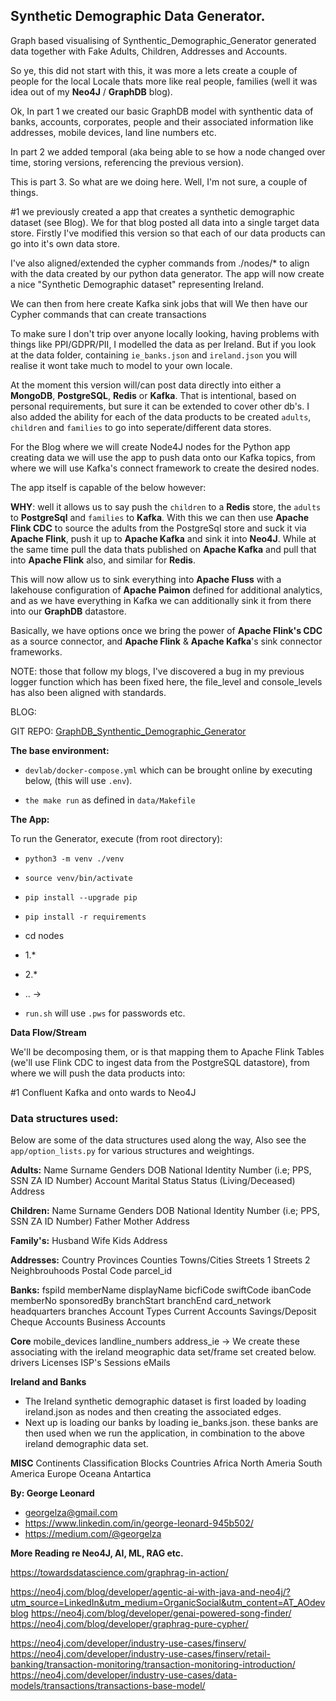 ## Synthetic Demographic Data Generator.

Graph based visualising of Synthentic_Demographic_Generator generated data together with Fake Adults, Children, Addresses and Accounts.


So ye, this did not start with this, it was more a lets create a couple of people for the local Locale thats more like real people, families (well it was idea out of my **Neo4J** / **GraphDB** blog).

Ok, In part 1 we created our basic GraphDB model with synthentic data of banks, accounts, corporates, people and their associated information like addresses, mobile devices, land line numbers etc.

In part 2 we added temporal (aka being able to se how a node changed over time, storing versions, referencing the previous version).

This is part 3. So what are we doing here. Well, I'm not sure, a couple of things. 

#1 we previously created a app that creates a synthetic demographic dataset (see Blog). We for that blog posted all data into a single target data store. Firstly I've modified this version so that each of our data products can go into it's own data store.

I've also aligned/extended the cypher commands from ./nodes/* to align with the data created by our python data generator. The app will now create a nice "Synthetic Demographic dataset" representing Ireland.

We can then from here create Kafka sink jobs that will 
We then have our Cypher commands that can create transactions 

To make sure I don't trip over anyone locally looking, having problems with things like PPI/GDPR/PII, I modelled the data as per Ireland. But if you look at the data folder, containing `ie_banks.json` and `ireland.json` you will realise it wont take much to model to your own locale.

At the moment this version will/can post data directly into either a **MongoDB**, **PostgreSQL**, **Redis** or **Kafka**. That is intentional, based on personal requirements, but sure it can be extended to cover other db's. I also added the ability for each of the data products to be created `adults`, `children` and `families` to go into seperate/different data stores.

For the Blog where we will create Node4J nodes for the Python app creating data we will use the app to push data onto our Kafka topics, from where we will use Kafka's connect framework to create the desired nodes.

The app itself is capable of the below however:

**WHY**: well it allows us to say push the `children` to a **Redis** store, the `adults` to **PostgreSql** and `families` to **Kafka**. With this we can then use **Apache Flink CDC** to source the adults from the PostgreSql store and suck it via **Apache Flink**, push it up to **Apache Kafka** and sink it into **Neo4J**. While at the same time pull the data thats published on **Apache Kafka** and pull that into **Apache Flink** also, and similar for **Redis**. 

This will now allow us to sink everything into **Apache Fluss** with a lakehouse configuration of **Apache Paimon** defined for additional analytics, and as we have everything in Kafka we can additionally sink it from there into our **GraphDB** datastore.

Basically, we have options once we bring the power of **Apache Flink's CDC** as a source connector, and **Apache Flink** & **Apache Kafka**'s sink connector frameworks.

NOTE: those that follow my blogs, I've discovered a bug in my previous logger function which has been fixed here, the file_level and console_levels has also been aligned with standards.

BLOG: []()

GIT REPO: [GraphDB_Synthentic_Demographic_Generator](https://github.com/georgelza/GraphDB_Synthentic_Demographic_Generator.git)

**The base environment:**

- `devlab/docker-compose.yml` which can be brought online by executing below, (this will use `.env`).

- `the make run` as defined in `data/Makefile`
  

**The App:** 

To run the Generator, execute (from root directory):

- `python3 -m venv ./venv`

- `source venv/bin/activate`

- `pip install --upgrade pip`

- `pip install -r requirements`

- cd nodes
- 1.*
- 2.*
- .. ->

- `run.sh` will use `.pws` for passwords etc. 


**Data Flow/Stream**

We'll be decomposing them, or is that mapping them to Apache Flink Tables (we'll use Flink CDC to ingest data from the PostgreSQL datastore), from where we will push the data products into:

#1 Confluent Kafka and onto wards to Neo4J


### Data structures used:

Below are some of the data structures used along the way, Also see the `app/option_lists.py` for various structures and weightings.


**Adults:**
    Name
    Surname
    Genders
    DOB
    National Identity Number (i.e; PPS, SSN ZA ID Number)
    Account
    Marital Status
    Status (Living/Deceased)
    Address


**Children:**
    Name
    Surname
    Genders
    DOB
    National Identity Number (i.e; PPS, SSN ZA ID Number)
    Father 
    Mother
    Address


**Family's:**
    Husband
    Wife
    Kids
    Address


**Addresses:**
    Country
        Provinces
            Counties
                Towns/Cities
                    Streets 1
                    Streets 2
                    Neighbrouhoods
                    Postal Code
                    parcel_id

**Banks:**
    fspiId
    memberName
    displayName
    bicfiCode
    swiftCode
    ibanCode
    memberNo
    sponsoredBy
    branchStart
    branchEnd
    card_network
    headquarters
    branches
    Account Types
        Current Accounts
        Savings/Deposit
        Cheque Accounts
        Business Accounts

**Core**
    mobile_devices
    landline_numbers
    address_ie -> We create these associating with the ireland meographic data set/frame set created below.
    drivers Licenses
    ISP's
    Sessions
    eMails

**Ireland and Banks**

- The Ireland synthetic demographic dataset is first loaded by loading ireland.json as nodes and then creating the associated edges.
- Next up is loading our banks by loading ie_banks.json. these banks are then used when we run the application, in combination to the above ireland demographic data set.



**MISC**
    Continents
    Classification Blocks
    Countries
        Africa
        North Ameria
        South America
        Europe
        Oceana
        Antartica


**By: George Leonard**
- georgelza@gmail.com
- https://www.linkedin.com/in/george-leonard-945b502/
- https://medium.com/@georgelza



**More Reading re Neo4J, AI, ML, RAG etc.**

https://towardsdatascience.com/graphrag-in-action/

https://neo4j.com/blog/developer/agentic-ai-with-java-and-neo4j/?utm_source=LinkedIn&utm_medium=OrganicSocial&utm_content=AT_AOdevblog
https://neo4j.com/blog/developer/genai-powered-song-finder/
https://neo4j.com/blog/developer/graphrag-pure-cypher/


https://neo4j.com/developer/industry-use-cases/finserv/
https://neo4j.com/developer/industry-use-cases/finserv/retail-banking/transaction-monitoring/transaction-monitoring-introduction/
https://neo4j.com/developer/industry-use-cases/data-models/transactions/transactions-base-model/
